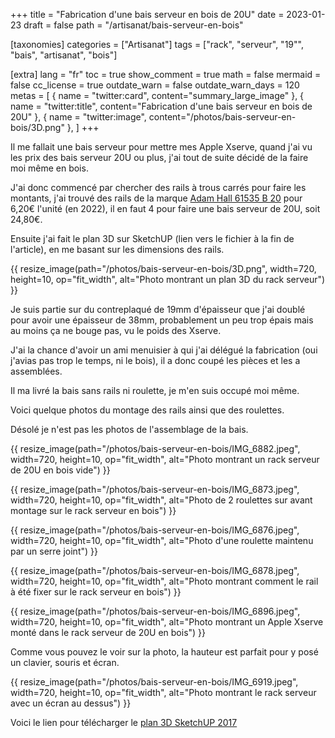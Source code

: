 +++
title = "Fabrication d'une bais serveur en bois de 20U"
date = 2023-01-23
draft = false
path = "/artisanat/bais-serveur-en-bois"

[taxonomies]
categories = ["Artisanat"]
tags = ["rack", "serveur", "19\"", "bais", "artisanat", "bois"]

[extra]
lang = "fr"
toc = true
show_comment = true
math = false
mermaid = false
cc_license = true
outdate_warn = false
outdate_warn_days = 120
metas = [
    { name = "twitter:card", content="summary_large_image" },
    { name = "twitter:title", content="Fabrication d'une bais serveur en bois de 20U" },
    { name = "twitter:image", content="/photos/bais-serveur-en-bois/3D.png" },
]
+++

Il me fallait une bais serveur pour mettre mes Apple Xserve, quand j'ai vu les prix des bais serveur 20U ou plus, j'ai tout de suite décidé de la faire moi même en bois.

<!-- more -->

J'ai donc commencé par chercher des rails à trous carrés pour faire les montants, j'ai trouvé des rails de la marque [Adam Hall 61535 B 20](https://www.bax-shop.fr/pieces-pour-flight-case/adam-hall-61535b20-heavy-duty-rack-strip-profile-rack-noir-20u) pour 6,20€ l'unité (en 2022), il en faut 4 pour faire une bais serveur de 20U, soit 24,80€.

Ensuite j'ai fait le plan 3D sur SketchUP (lien vers le fichier à la fin de l'article), en me basant sur les dimensions des rails.

{{ resize_image(path="/photos/bais-serveur-en-bois/3D.png", width=720, height=10, op="fit_width", alt="Photo montrant un plan 3D du rack serveur") }}

Je suis partie sur du contreplaqué de 19mm d'épaisseur que j'ai doublé pour avoir une épaisseur de 38mm, probablement un peu trop épais mais au moins ça ne bouge pas, vu le poids des Xserve.

J'ai la chance d'avoir un ami menuisier à qui j'ai délégué la fabrication (oui j'avias pas trop le temps, ni le bois), il a donc coupé les pièces et les a assemblées.

Il ma livré la bais sans rails ni roulette, je m'en suis occupé moi même.

Voici quelque photos du montage des rails ainsi que des roulettes.

Désolé je n'est pas les photos de l'assemblage de la bais.

{{ resize_image(path="/photos/bais-serveur-en-bois/IMG_6882.jpeg", width=720, height=10, op="fit_width", alt="Photo montrant un rack serveur de 20U en bois vide") }}

{{ resize_image(path="/photos/bais-serveur-en-bois/IMG_6873.jpeg", width=720, height=10, op="fit_width", alt="Photo de 2 roulettes sur avant montage sur le rack serveur en bois") }}

{{ resize_image(path="/photos/bais-serveur-en-bois/IMG_6876.jpeg", width=720, height=10, op="fit_width", alt="Photo d'une roulette maintenu par un serre joint") }}

{{ resize_image(path="/photos/bais-serveur-en-bois/IMG_6878.jpeg", width=720, height=10, op="fit_width", alt="Photo montrant comment le rail à été fixer sur le rack serveur en bois") }}

{{ resize_image(path="/photos/bais-serveur-en-bois/IMG_6896.jpeg", width=720, height=10, op="fit_width", alt="Photo montrant un Apple Xserve monté dans le rack serveur de 20U en bois") }}

Comme vous pouvez le voir sur la photo, la hauteur est parfait pour y posé un clavier, souris et écran.

{{ resize_image(path="/photos/bais-serveur-en-bois/IMG_6919.jpeg", width=720, height=10, op="fit_width", alt="Photo montrant le rack serveur avec un écran au dessus") }}

Voici le lien pour télécharger le [plan 3D SketchUP 2017](/files/rack-server-v2.skp)
